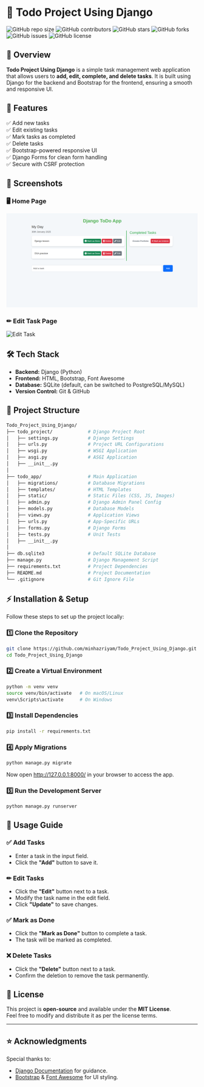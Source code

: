 # 📝 Todo Project Using Django

![GitHub repo size](https://img.shields.io/github/repo-size/minhazriyam/Todo_Project_Using_Django?style=flat-square)
![GitHub contributors](https://img.shields.io/github/contributors/minhazriyam/Todo_Project_Using_Django?style=flat-square)
![GitHub stars](https://img.shields.io/github/stars/minhazriyam/Todo_Project_Using_Django?style=flat-square)
![GitHub forks](https://img.shields.io/github/forks/minhazriyam/Todo_Project_Using_Django?style=flat-square)
![GitHub issues](https://img.shields.io/github/issues/minhazriyam/Todo_Project_Using_Django?style=flat-square)
![GitHub license](https://img.shields.io/github/license/minhazriyam/Todo_Project_Using_Django?style=flat-square)

## 📌 Overview
**Todo Project Using Django** is a simple task management web application that allows users to **add, edit, complete, and delete tasks**. It is built using Django for the backend and Bootstrap for the frontend, ensuring a smooth and responsive UI.

## 🚀 Features
✅ Add new tasks  
✅ Edit existing tasks  
✅ Mark tasks as completed  
✅ Delete tasks  
✅ Bootstrap-powered responsive UI  
✅ Django Forms for clean form handling  
✅ Secure with CSRF protection  

## 📸 Screenshots

### 🖥️ Home Page
![Home Page](images/homepage.png)

### ✏ Edit Task Page
![Edit Task](images/edit_task.png)




## 🛠️ Tech Stack
- **Backend:** Django (Python)  
- **Frontend:** HTML, Bootstrap, Font Awesome  
- **Database:** SQLite (default, can be switched to PostgreSQL/MySQL)  
- **Version Control:** Git & GitHub  

## 📂 Project Structure

```sh
Todo_Project_Using_Django/
├── todo_project/             # Django Project Root
│   ├── settings.py           # Django Settings
│   ├── urls.py               # Project URL Configurations
│   ├── wsgi.py               # WSGI Application
│   ├── asgi.py               # ASGI Application
│   ├── __init__.py
│
├── todo_app/                 # Main Application
│   ├── migrations/           # Database Migrations
│   ├── templates/            # HTML Templates
│   ├── static/               # Static Files (CSS, JS, Images)
│   ├── admin.py              # Django Admin Panel Config
│   ├── models.py             # Database Models
│   ├── views.py              # Application Views
│   ├── urls.py               # App-Specific URLs
│   ├── forms.py              # Django Forms
│   ├── tests.py              # Unit Tests
│   ├── __init__.py
│
├── db.sqlite3                # Default SQLite Database
├── manage.py                 # Django Management Script
├── requirements.txt          # Project Dependencies
├── README.md                 # Project Documentation
└── .gitignore                # Git Ignore File

```


## ⚡ Installation & Setup
Follow these steps to set up the project locally:

### **1️⃣ Clone the Repository**
```sh
git clone https://github.com/minhazriyam/Todo_Project_Using_Django.git
cd Todo_Project_Using_Django
```

### **2️⃣ Create a Virtual Environment**
```sh
python -m venv venv
source venv/bin/activate   # On macOS/Linux
venv\Scripts\activate      # On Windows
```


### **3️⃣ Install Dependencies**
```sh
pip install -r requirements.txt
```
### **4️⃣ Apply Migrations**
```sh
python manage.py migrate
```
Now open http://127.0.0.1:8000/ in your browser to access the app.

### **5️⃣ Run the Development Server**
```sh
python manage.py runserver
```

## 🔧 Usage Guide

### ✅ Add Tasks
- Enter a task in the input field.
- Click the **"Add"** button to save it.

### ✏ Edit Tasks
- Click the **"Edit"** button next to a task.
- Modify the task name in the edit field.
- Click **"Update"** to save changes.

### ✅ Mark as Done
- Click the **"Mark as Done"** button to complete a task.
- The task will be marked as completed.

### ❌ Delete Tasks
- Click the **"Delete"** button next to a task.
- Confirm the deletion to remove the task permanently.

## 📜 License
This project is **open-source** and available under the **MIT License**.  
Feel free to modify and distribute it as per the license terms.

---

## ⭐ Acknowledgments
Special thanks to:
- [Django Documentation](https://docs.djangoproject.com/) for guidance.
- [Bootstrap](https://getbootstrap.com/) & [Font Awesome](https://fontawesome.com/) for UI styling.


